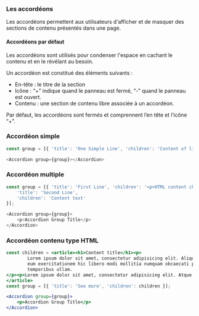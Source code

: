 ### Les accordéons

Les accordéons permettent aux utilisateurs d'afficher et de masquer des sections de contenu présentés dans une page.

#### Accordéons par défaut

Les accordéons sont utilisés pour condenser l'espace en cachant le contenu et en le révélant au besoin.

Un accordéon est constitué des éléments suivants :

* En-tête : le titre de la section
* Icône : “+” indique quand le panneau est fermé, “-” quand le panneau est ouvert.
* Contenu : une section de contenu libre associée à un accordéon.

Par défaut, les accordéons sont fermés et comprennent l’en tête et l’icône “+”.

### Accordéon simple

```js
const group = [{ 'title': 'One Simple Line', 'children': 'Content of line' }];

<Accordion group={group}></Accordion>
```

### Accordéon multiple

```js
const group = [{ 'title': 'First Line', 'children': '<p>HTML content children</p>' }, {
    'title': 'Second Line',
    'children': 'Content text'
}];

<Accordion group={group}>
    <p>Accordion Group Title</p>
</Accordion>
```

### Accordéon contenu type HTML

```jsx
const children = <article><h1>Content title</h1><p>
        Lorem ipsum dolor sit amet, consectetur adipisicing elit. Aliquid architecto assumenda autem deleniti eius error
        eum exercitationem hic libero modi mollitia numquam obcaecati provident quis quisquam, repellendus tempore
        temporibus ullam.
</p><p>Lorem ipsum dolor sit amet, consectetur adipisicing elit. Atque cum debitis doloribus magni reiciendis ullam voluptates voluptatibus! Asperiores aspernatur ipsum magni. Aperiam consequatur, dignissimos esse laborum minus possimus tempora tenetur!</p>
</article>
const group = [{ 'title': 'See more', 'children': children }];

<Accordion group={group}>
    <p>Accordion Group Title</p>
</Accordion>
```